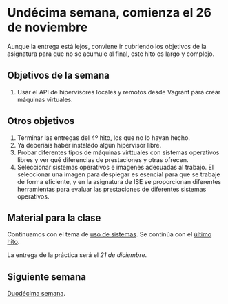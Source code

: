 # Undécima semana, comienza el 26 de noviembre

Aunque la entrega está lejos, conviene ir cubriendo los objetivos de
la asignatura para que no se acumule al final, este hito es largo y
complejo.

## Objetivos de la semana

1. Usar el API de hipervisores locales y remotos desde Vagrant para crear máquinas virtuales.

## Otros objetivos
1. Terminar las entregas del 4º hito, los que no lo hayan hecho.
1. Ya deberíais haber instalado algún hipervisor libre.
2. Probar diferentes tipos de máquinas virttuales con sistemas operativos libres y ver qué diferencias de prestaciones y otras ofrecen.
3. Seleccionar sistemas operativos e imágenes adecuadas al trabajo. El
   seleccionar una imagen para desplegar es esencial para que se
   trabaje de forma eficiente, y en la asignatura de ISE se
   proporcionan diferentes herramientas para evaluar las prestaciones
   de diferentes sistemas operativos. 

## Material para la clase

Continuamos con el tema de
[uso de sistemas](http://jj.github.io/IV/documentos/temas/Uso_de_sistemas). Se
continúa con el
[último hito](http://jj.github.io/IV/documentos/proyecto/5.IaaS).

La entrega de la práctica será el *21 de diciembre*. 

## Siguiente semana

[Duodécima semana](semana-12.md). 
